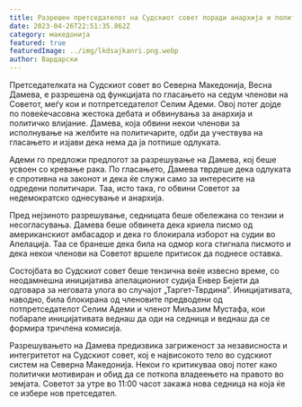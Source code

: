 ```yaml
---
title: Разрешен претседателот на Судскиот совет поради анархија и политизација
date: 2023-04-26T22:51:35.862Z
category: македонија
featured: true
featuredImage: ../img/lkdsajkanri.png.webp
author: Вардарски
---
```


Претседателката на Судскиот совет во Северна Македонија, Весна Дамева, е разрешена од функцијата по гласањето на седум членови на Советот, меѓу кои и потпретседателот Селим Адеми. Овој потег дојде по повеќечасовна жестока дебата и обвинувања за анархија и политичко влијание. Дамева, која обвини некои членови за исполнување на желбите на политичарите, одби да учествува на гласањето и изјави дека нема да ја потпише одлуката.

Адеми го предложи предлогот за разрешување на Дамева, кој беше усвоен со кревање рака. По гласањето, Дамева тврдеше дека одлуката е спротивна на законот и дека ќе служи само за интересите на одредени политичари. Таа, исто така, го обвини Советот за недемократско однесување и анархија.

Пред нејзиното разрешување, седницата беше обележана со тензии и несогласувања. Дамева беше обвинета дека криела писмо од американскиот амбасадор и дека го блокирала изборот на судии во Апелација. Таа се бранеше дека била на одмор кога стигнала писмото и дека некои членови на Советот вршеле притисок да поднесе оставка.

Состојбата во Судскиот совет беше тензична веќе извесно време, со неодамнешна иницијатива апелациониот судија Енвер Бејети да одговара за неговата улога во случајот „Таргет-Тврдина“. Иницијативата, наводно, била блокирана од членовите предводени од потпретседателот Селим Адеми и членот Миљазим Мустафа, кои побарале иницијативата веднаш да оди на седница и веднаш да се формира тричлена комисија.

Разрешувањето на Дамева предизвика загриженост за независноста и интегритетот на Судскиот совет, кој е највисокото тело во судскиот систем на Северна Македонија. Некои го критикуваа овој потег како политички мотивиран и обид да се поткопа владеењето на правото во земјата. Советот за утре во 11:00 часот закажа нова седница на која ќе се избере нов претседател.

